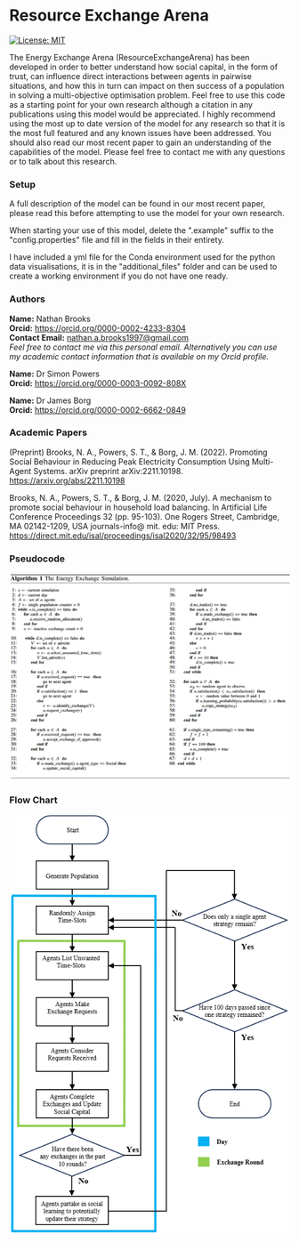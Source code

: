 # Resource Exchange Arena
[![License: MIT](https://img.shields.io/badge/License-MIT-yellow.svg)](/LICENSE.md)

The Energy Exchange Arena (ResourceExchangeArena) has been developed in order to better understand how social capital, in the form of trust, can influence direct interactions between agents in pairwise situations, and how this in turn can impact on then success of a population in solving a multi-objective optimisation problem. Feel free to use this code as a starting point for your own research although a citation in any publications using this model would be appreciated. I highly recommend using the most up to date version of the model for any research so that it is the most full featured and any known issues have been addressed. You should also read our most recent paper to gain an understanding of the capabilities of the model. Please feel free to contact me with any questions or to talk about this research.

### Setup
A full description of the model can be found in our most recent paper, please read this before attempting to use the model for your own research.


When starting your use of this model, delete the ".example" suffix to the "config.properties" file and fill in the fields in their entirety.


I have included a yml file for the Conda environment used for the python data visualisations, it is in the "additional_files" folder and can be used to create a working environment if you do not have one ready.

### Authors
**Name:** Nathan Brooks<br/>**Orcid:** https://orcid.org/0000-0002-4233-8304<br/>**Contact Email:** nathan.a.brooks1997@gmail.com<br/>
</sub>*Feel free to contact me via this personal email. Alternatively you can use my academic contact information that is available on my Orcid profile.*</sub>

**Name:** Dr Simon Powers<br/>**Orcid:** https://orcid.org/0000-0003-0092-808X

**Name:** Dr James Borg<br/>**Orcid:** https://orcid.org/0000-0002-6662-0849

### Academic Papers
(Preprint)
Brooks, N. A., Powers, S. T., & Borg, J. M. (2022). Promoting Social Behaviour in Reducing Peak Electricity Consumption Using Multi-Agent Systems. arXiv preprint arXiv:2211.10198.<br/>
https://arxiv.org/abs/2211.10198


Brooks, N. A., Powers, S. T., & Borg, J. M. (2020, July). A mechanism to promote social behaviour in household load balancing. In Artificial Life Conference Proceedings 32 (pp. 95-103). One Rogers Street, Cambridge, MA 02142-1209, USA journals-info@ mit. edu: MIT Press.<br/>
https://direct.mit.edu/isal/proceedings/isal2020/32/95/98493

### Pseudocode
![Pseudocode](/additional_files/pseudocode.png)

### Flow Chart
![Flow chart](/additional_files/flow_chart.png)
